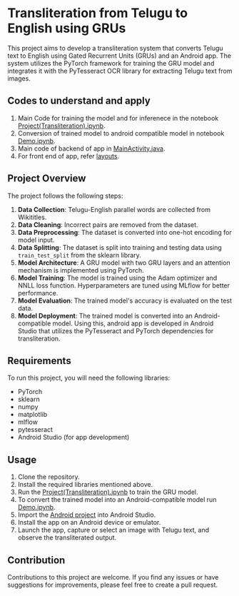 # Transliteration from Telugu to English using GRUs

This project aims to develop a transliteration system that converts Telugu text to English using Gated Recurrent Units (GRUs) and an Android app. The system utilizes the PyTorch framework for training the GRU model and integrates it with the PyTesseract OCR library for extracting Telugu text from images.

## Codes to understand and apply 

1. Main Code for training the model and for inferenece in the notebook [Project(Transliteration).ipynb](Project(Transliteration).ipynb).
2. Conversion of trained model to android compatible model in notebook [Demo.ipynb](Demo.ipynb). 
3. Main code of backend of app in [MainActivity.java](app/src/main/java/com/example/transliteration/MainActivity.java).
4. For front end of app, refer [layouts](app/src/main/res/layout/).

## Project Overview

The project follows the following steps:

1. **Data Collection**: Telugu-English parallel words are collected from Wikititles.
2. **Data Cleaning**: Incorrect pairs are removed from the dataset.
3. **Data Preprocessing**: The dataset is converted into one-hot encoding for model input.
4. **Data Splitting**: The dataset is split into training and testing data using `train_test_split` from the sklearn library.
5. **Model Architecture**: A GRU model with two GRU layers and an attention mechanism is implemented using PyTorch.
6. **Model Training**: The model is trained using the Adam optimizer and NNLL loss function. Hyperparameters are tuned using MLflow for better performance.
7. **Model Evaluation**: The trained model's accuracy is evaluated on the test data.
8. **Model Deployment**: The trained model is converted into an Android-compatible model. Using this, android app is developed in Android Studio that utilizes the PyTesseract and PyTorch dependencies for transliteration.

## Requirements

To run this project, you will need the following libraries:

- PyTorch
- sklearn
- numpy
- matplotlib
- mlflow
- pytesseract
- Android Studio (for app development)

## Usage

1. Clone the repository.
2. Install the required libraries mentioned above.
3. Run the [Project(Transliteration).ipynb](Project(Transliteration).ipynb) to train the GRU model.
4. To convert the trained model into an Android-compatible model run [Demo.ipynb](Demo.ipynb).
5. Import the [Android project](app) into Android Studio.
6. Install the app on an Android device or emulator.
7. Launch the app, capture or select an image with Telugu text, and observe the transliterated output.

## Contribution

Contributions to this project are welcome. If you find any issues or have suggestions for improvements, please feel free to create a pull request.






